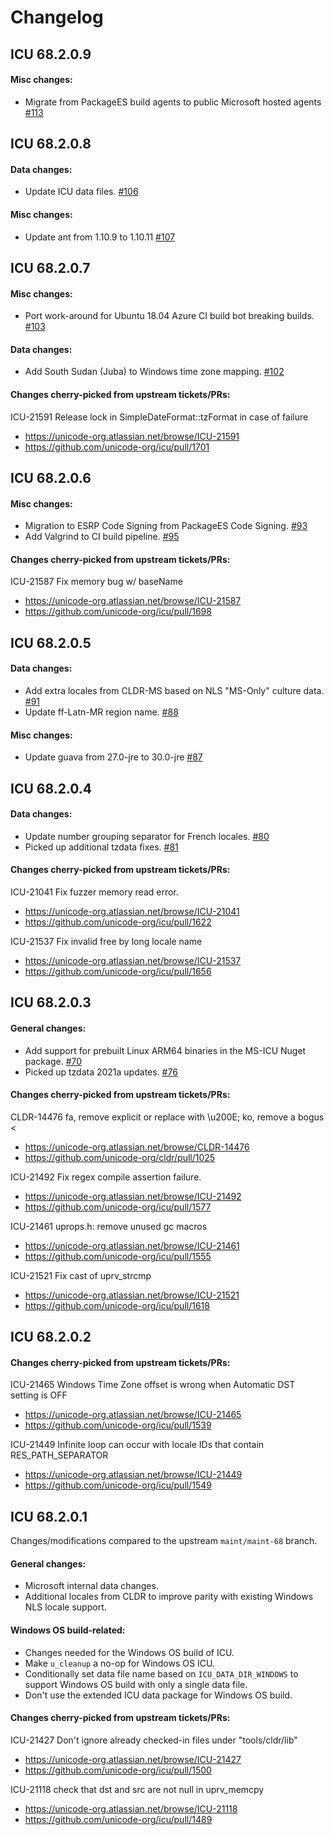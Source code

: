 # Changelog
## ICU 68.2.0.9
#### Misc changes:
- Migrate from PackageES build agents to public Microsoft hosted agents [#113](https://github.com/microsoft/icu/pull/113)

## ICU 68.2.0.8
#### Data changes:
- Update ICU data files. [#106](https://github.com/microsoft/icu/pull/106)

#### Misc changes:
- Update ant from 1.10.9 to 1.10.11 [#107](https://github.com/microsoft/icu/pull/107)

## ICU 68.2.0.7
#### Misc changes:
- Port work-around for Ubuntu 18.04 Azure CI build bot breaking builds. [#103](https://github.com/microsoft/icu/pull/103)

#### Data changes:
- Add South Sudan (Juba) to Windows time zone mapping. [#102](https://github.com/microsoft/icu/pull/102)

#### Changes cherry-picked from upstream tickets/PRs:
ICU-21591 Release lock in SimpleDateFormat::tzFormat in case of failure
- https://unicode-org.atlassian.net/browse/ICU-21591
- https://github.com/unicode-org/icu/pull/1701

## ICU 68.2.0.6
#### Misc changes:
- Migration to ESRP Code Signing from PackageES Code Signing. [#93](https://github.com/microsoft/icu/pull/93)
- Add Valgrind to CI build pipeline. [#95](https://github.com/microsoft/icu/pull/95)

#### Changes cherry-picked from upstream tickets/PRs:
ICU-21587 Fix memory bug w/ baseName
- https://unicode-org.atlassian.net/browse/ICU-21587
- https://github.com/unicode-org/icu/pull/1698

## ICU 68.2.0.5
#### Data changes:
- Add extra locales from CLDR-MS based on NLS "MS-Only" culture data. [#91](https://github.com/microsoft/icu/pull/91)
- Update ff-Latn-MR region name. [#88](https://github.com/microsoft/icu/pull/88)

#### Misc changes:
- Update guava from 27.0-jre to 30.0-jre [#87](https://github.com/microsoft/icu/pull/87)

## ICU 68.2.0.4
#### Data changes:
- Update number grouping separator for French locales. [#80](https://github.com/microsoft/icu/pull/80)
- Picked up additional tzdata fixes. [#81](https://github.com/microsoft/icu/pull/81)
#### Changes cherry-picked from upstream tickets/PRs:

ICU-21041 Fix fuzzer memory read error.
- https://unicode-org.atlassian.net/browse/ICU-21041
- https://github.com/unicode-org/icu/pull/1622

ICU-21537 Fix invalid free by long locale name
- https://unicode-org.atlassian.net/browse/ICU-21537
- https://github.com/unicode-org/icu/pull/1656

## ICU 68.2.0.3
#### General changes:
- Add support for prebuilt Linux ARM64 binaries in the MS-ICU Nuget package. [#70](https://github.com/microsoft/icu/pull/70)
- Picked up tzdata 2021a updates. [#76](https://github.com/microsoft/icu/pull/76)

#### Changes cherry-picked from upstream tickets/PRs:

CLDR-14476 fa, remove explicit <LRM> or replace with \u200E; ko, remove a bogus <
- https://unicode-org.atlassian.net/browse/CLDR-14476
- https://github.com/unicode-org/cldr/pull/1025

ICU-21492 Fix regex compile assertion failure.
- https://unicode-org.atlassian.net/browse/ICU-21492
- https://github.com/unicode-org/icu/pull/1577

ICU-21461 uprops.h: remove unused gc macros
- https://unicode-org.atlassian.net/browse/ICU-21461
- https://github.com/unicode-org/icu/pull/1555

ICU-21521 Fix cast of uprv_strcmp
- https://unicode-org.atlassian.net/browse/ICU-21521
- https://github.com/unicode-org/icu/pull/1618

## ICU 68.2.0.2
#### Changes cherry-picked from upstream tickets/PRs:

ICU-21465 Windows Time Zone offset is wrong when Automatic DST setting is OFF
- https://unicode-org.atlassian.net/browse/ICU-21465
- https://github.com/unicode-org/icu/pull/1539

ICU-21449 Infinite loop can occur with locale IDs that contain RES_PATH_SEPARATOR
- https://unicode-org.atlassian.net/browse/ICU-21449
- https://github.com/unicode-org/icu/pull/1549

## ICU 68.2.0.1

Changes/modifications compared to the upstream `maint/maint-68` branch.

#### General changes:
- Microsoft internal data changes.
- Additional locales from CLDR to improve parity with existing Windows NLS locale support.

#### Windows OS build-related:
- Changes needed for the Windows OS build of ICU.
- Make `u_cleanup` a no-op for Windows OS ICU.
- Conditionally set data file name based on `ICU_DATA_DIR_WINDOWS` to support Windows OS build with only a single data file.
- Don't use the extended ICU data package for Windows OS build.

#### Changes cherry-picked from upstream tickets/PRs:

ICU-21427 Don't ignore already checked-in files under "tools/cldr/lib"
- https://unicode-org.atlassian.net/browse/ICU-21427
- https://github.com/unicode-org/icu/pull/1500

ICU-21118 check that dst and src are not null in uprv_memcpy
- https://unicode-org.atlassian.net/browse/ICU-21118
- https://github.com/unicode-org/icu/pull/1489
